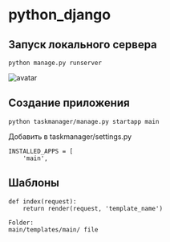 # python_django

## Запуск локального сервера
```
python manage.py runserver
```
![avatar](https://i.imgur.com/2L0O1M1.png)

## Создание приложения
```
python taskmanager/manage.py startapp main
```
Добавить в taskmanager/settings.py 
```
INSTALLED_APPS = [
    'main',
```

## Шаблоны
```
def index(request):
    return render(request, 'template_name')

Folder:
main/templates/main/ file
```
